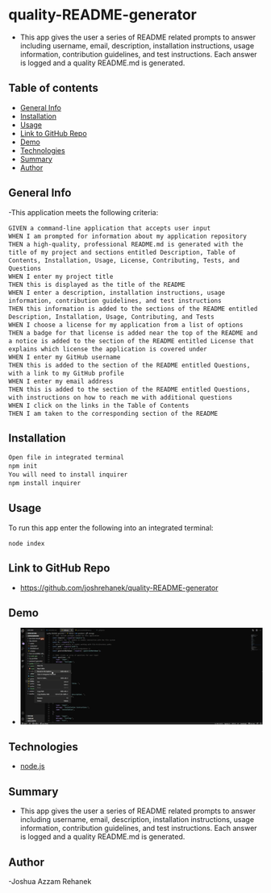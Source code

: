 # quality-README-generator
- This app gives the user a series of README related prompts to answer including username, email, description, installation instructions, usage information, contribution guidelines, and test instructions. Each answer is logged and a quality README.md is generated.

## Table of contents
- [General Info](#general-info)
- [Installation](#installation)
- [Usage](#usage)
- [Link to GitHub Repo](#link-to-github-repo)
- [Demo](#demo)
- [Technologies](#technologies)
- [Summary](#summary)
- [Author](#author)

## General Info
-This application meets the following criteria:

```
GIVEN a command-line application that accepts user input
WHEN I am prompted for information about my application repository
THEN a high-quality, professional README.md is generated with the title of my project and sections entitled Description, Table of Contents, Installation, Usage, License, Contributing, Tests, and Questions
WHEN I enter my project title
THEN this is displayed as the title of the README
WHEN I enter a description, installation instructions, usage information, contribution guidelines, and test instructions
THEN this information is added to the sections of the README entitled Description, Installation, Usage, Contributing, and Tests
WHEN I choose a license for my application from a list of options
THEN a badge for that license is added near the top of the README and a notice is added to the section of the README entitled License that explains which license the application is covered under
WHEN I enter my GitHub username
THEN this is added to the section of the README entitled Questions, with a link to my GitHub profile
WHEN I enter my email address
THEN this is added to the section of the README entitled Questions, with instructions on how to reach me with additional questions
WHEN I click on the links in the Table of Contents
THEN I am taken to the corresponding section of the README
```

## Installation
```md
Open file in integrated terminal
npm init 
You will need to install inquirer
npm install inquirer
```
## Usage
To run this app enter the following into an integrated terminal:
```
node index
```

## Link to GitHub Repo
- https://github.com/joshrehanek/quality-README-generator

## Demo
- ![Demo](./assets/images/demo.gif)

## Technologies
- [node.js](https://nodejs.org/en//)

## Summary

- This app gives the user a series of README related prompts to answer including username, email, description, installation instructions, usage information, contribution guidelines, and test instructions. Each answer is logged and a quality README.md is generated.


## Author
-Joshua Azzam Rehanek